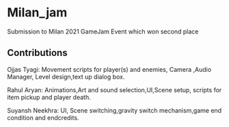# Milan_jam
Submission to Milan 2021 GameJam Event which won second place

## Contributions
Ojjas Tyagi:
Movement scripts for player(s) and enemies, Camera ,Audio Manager,
Level design,text up dialog box.

Rahul Aryan:
Animations,Art and sound selection,UI,Scene setup,
scripts for item pickup and player death.

Suyansh Neekhra:
UI, Scene switching,gravity switch mechanism,game end condition 
and endcredits.




